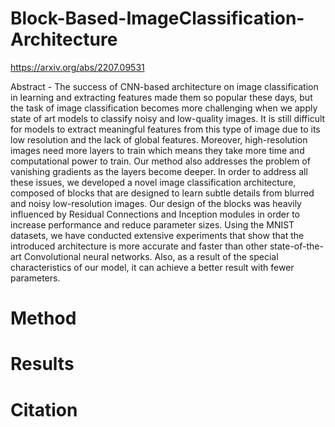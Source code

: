 # Block-Based-ImageClassification-Architecture
<a href="https://arxiv.org/abs/2207.09531">https://arxiv.org/abs/2207.09531</a>
<p>Abstract - The success of CNN-based architecture on image classification in learning and extracting features made them so popular these days, but the task of image classification becomes more challenging when we apply state of art models to classify noisy and low-quality images. It is still difficult for models to
extract meaningful features from this type of image due to its low resolution and the lack of global features. Moreover, high-resolution images need more layers to train which means they take more time and computational power to train. Our method also addresses the problem of vanishing gradients as the layers become deeper. In order to address all these issues, we developed a novel image classification architecture, composed of blocks that are designed to learn subtle details from blurred and noisy low-resolution images. Our design of the blocks was heavily influenced by Residual Connections and Inception modules in order to increase performance and reduce parameter sizes. Using the MNIST datasets, we have conducted extensive experiments that show that the introduced architecture is more accurate and faster than other state-of-the-art Convolutional neural networks. Also, as a result of the special characteristics of our model, it can achieve a better result with fewer parameters. </p>

# Method
# Results
# Citation
